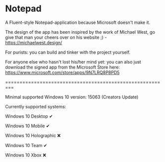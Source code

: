 # Notepad

A Fluent-style Notepad-application because Microsoft doesn't make it.

The design of the app has been inspired by the work of Michael West, go give that man your cheers over on his website ;) - https://michaelwest.design/


For purists: you can build and tinker with the project yourself.

For anyone else who hasn't lost his/her mind yet: you can also just download the signed app from the Microsoft Store here: https://www.microsoft.com/store/apps/9N7LRQ8P8PD5



=========================================================

Minimal supported Windows 10 version: 15063 (Creators Update)


Currently supported systems:

Windows 10 Desktop ✔

Windows 10 Mobile ✔

Windows 10 Holographic ❌

Windows 10 Team ✔

Windows 10 Xbox ❌
